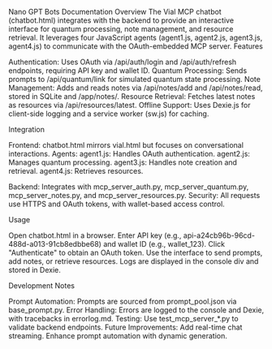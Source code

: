 Nano GPT Bots Documentation
Overview
The Vial MCP chatbot (chatbot.html) integrates with the backend to provide an interactive interface for quantum processing, note management, and resource retrieval. It leverages four JavaScript agents (agent1.js, agent2.js, agent3.js, agent4.js) to communicate with the OAuth-embedded MCP server.
Features

Authentication: Uses OAuth via /api/auth/login and /api/auth/refresh endpoints, requiring API key and wallet ID.
Quantum Processing: Sends prompts to /api/quantum/link for simulated quantum state processing.
Note Management: Adds and reads notes via /api/notes/add and /api/notes/read, stored in SQLite and /app/notes/.
Resource Retrieval: Fetches latest notes as resources via /api/resources/latest.
Offline Support: Uses Dexie.js for client-side logging and a service worker (sw.js) for caching.

Integration

Frontend: chatbot.html mirrors vial.html but focuses on conversational interactions.
Agents:
agent1.js: Handles OAuth authentication.
agent2.js: Manages quantum processing.
agent3.js: Handles note creation and retrieval.
agent4.js: Retrieves resources.


Backend: Integrates with mcp_server_auth.py, mcp_server_quantum.py, mcp_server_notes.py, and mcp_server_resources.py.
Security: All requests use HTTPS and OAuth tokens, with wallet-based access control.

Usage

Open chatbot.html in a browser.
Enter API key (e.g., api-a24cb96b-96cd-488d-a013-91cb8edbbe68) and wallet ID (e.g., wallet_123).
Click "Authenticate" to obtain an OAuth token.
Use the interface to send prompts, add notes, or retrieve resources.
Logs are displayed in the console div and stored in Dexie.

Development Notes

Prompt Automation: Prompts are sourced from prompt_pool.json via base_prompt.py.
Error Handling: Errors are logged to the console and Dexie, with tracebacks in errorlog.md.
Testing: Use test_mcp_server_*.py to validate backend endpoints.
Future Improvements:
Add real-time chat streaming.
Enhance prompt automation with dynamic generation.


